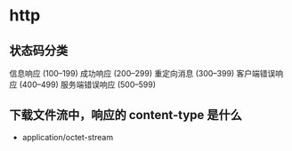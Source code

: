 # http

## 状态码分类

信息响应 (100–199)
成功响应 (200–299)
重定向消息 (300–399)
客户端错误响应 (400–499)
服务端错误响应 (500–599)

## 下载文件流中，响应的 content-type 是什么

- application/octet-stream

